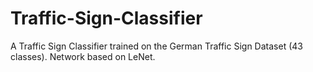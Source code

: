 # Traffic-Sign-Classifier
A Traffic Sign Classifier trained on the German Traffic Sign Dataset (43 classes). Network based on LeNet.

